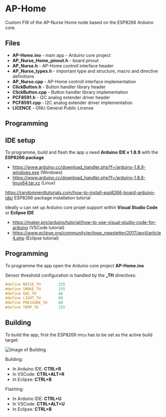 # AP-Home

Custom FW of the AP-Nurse Home node based on the ESP8266 Arduino core.

## Files

* **AP-Home.ino** - main app - Arduino core project
* **AP_Nurse_Home_pinout.h** - board pinout
* **AP_Nurse.h** - AP-Home controll interface header
* **AP_Nurse_types.h** - important type and structure, macro and directive definitions
* **AP_Nurse.cpp** - AP-Home controll interface implementation
* **ClickButton.h** - Button handler library header
* **ClickButton.cpp** - Button handler library implementation
* **PCF8591.h** - I2C analog extender driver header
* **PCF8591.cpp** - I2C analog extender driver implementation
* **LICENCE** - GNU General Public License

## Programming

## IDE setup

To programme, build and flash the app u need **Arduino IDE v 1.8.9** with the **ESP8266 package**

* https://www.arduino.cc/download_handler.php?f=/arduino-1.8.9-windows.exe (Windows)
* https://www.arduino.cc/download_handler.php?f=/arduino-1.8.8-linux64.tar.xz (Linux)

https://randomnerdtutorials.com/how-to-install-esp8266-board-arduino-ide/ ESP8266 package installation tutorial

Ideally u can set up Arduino core projet support within **Visual Studio Code** or **Eclipse IDE**

* https://maker.pro/arduino/tutorial/how-to-use-visual-studio-code-for-arduino (VSCode tutorial)
* https://www.eclipse.org/community/eclipse_newsletter/2017/april/article4.php (Eclipse tutorial)

## Programming

To programme the app open the Arduino core project **AP-Home.ino**

Sensor threshold configuration is handled by the **_TH** directives:

```C++
#define NOISE_TH        255
#define SMOKE_TH        255
#define GAS_TH          60
#define LIGHT_TH        80
#define PRESSURE_TH     80
#define TEMP_TH         255
```

## Building

To build the app, first the ESP8266 mcu has to be set as the active build target:

![Image of Building](https://i.ibb.co/dKZLKC0/Arduino-target.png)

Building:

* In Arduino IDE: **CTRL+R**
* In VSCode: **CTRL+ALT+R**
* In Eclipse: **CTRL+B**

Flashing:

* In Arduino IDE: **CTRL+U**
* In VSCode: **CTRL+ALT+U**
* In Eclipse: **CTRL+B**
